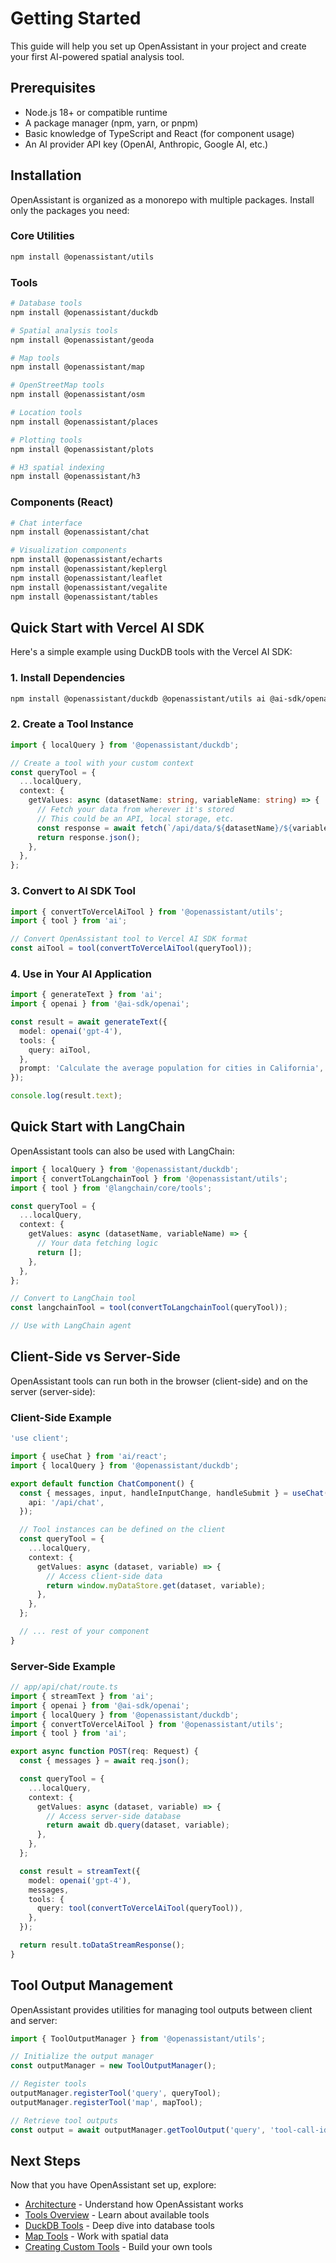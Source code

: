 # Getting Started

This guide will help you set up OpenAssistant in your project and create your first AI-powered spatial analysis tool.

## Prerequisites

- Node.js 18+ or compatible runtime
- A package manager (npm, yarn, or pnpm)
- Basic knowledge of TypeScript and React (for component usage)
- An AI provider API key (OpenAI, Anthropic, Google AI, etc.)

## Installation

OpenAssistant is organized as a monorepo with multiple packages. Install only the packages you need:

### Core Utilities

```bash
npm install @openassistant/utils
```

### Tools

```bash
# Database tools
npm install @openassistant/duckdb

# Spatial analysis tools
npm install @openassistant/geoda

# Map tools
npm install @openassistant/map

# OpenStreetMap tools
npm install @openassistant/osm

# Location tools
npm install @openassistant/places

# Plotting tools
npm install @openassistant/plots

# H3 spatial indexing
npm install @openassistant/h3
```

### Components (React)

```bash
# Chat interface
npm install @openassistant/chat

# Visualization components
npm install @openassistant/echarts
npm install @openassistant/keplergl
npm install @openassistant/leaflet
npm install @openassistant/vegalite
npm install @openassistant/tables
```

## Quick Start with Vercel AI SDK

Here's a simple example using DuckDB tools with the Vercel AI SDK:

### 1. Install Dependencies

```bash
npm install @openassistant/duckdb @openassistant/utils ai @ai-sdk/openai
```

### 2. Create a Tool Instance

```typescript
import { localQuery } from '@openassistant/duckdb';

// Create a tool with your custom context
const queryTool = {
  ...localQuery,
  context: {
    getValues: async (datasetName: string, variableName: string) => {
      // Fetch your data from wherever it's stored
      // This could be an API, local storage, etc.
      const response = await fetch(`/api/data/${datasetName}/${variableName}`);
      return response.json();
    },
  },
};
```

### 3. Convert to AI SDK Tool

```typescript
import { convertToVercelAiTool } from '@openassistant/utils';
import { tool } from 'ai';

// Convert OpenAssistant tool to Vercel AI SDK format
const aiTool = tool(convertToVercelAiTool(queryTool));
```

### 4. Use in Your AI Application

```typescript
import { generateText } from 'ai';
import { openai } from '@ai-sdk/openai';

const result = await generateText({
  model: openai('gpt-4'),
  tools: {
    query: aiTool,
  },
  prompt: 'Calculate the average population for cities in California',
});

console.log(result.text);
```

## Quick Start with LangChain

OpenAssistant tools can also be used with LangChain:

```typescript
import { localQuery } from '@openassistant/duckdb';
import { convertToLangchainTool } from '@openassistant/utils';
import { tool } from '@langchain/core/tools';

const queryTool = {
  ...localQuery,
  context: {
    getValues: async (datasetName, variableName) => {
      // Your data fetching logic
      return [];
    },
  },
};

// Convert to LangChain tool
const langchainTool = tool(convertToLangchainTool(queryTool));

// Use with LangChain agent
```

## Client-Side vs Server-Side

OpenAssistant tools can run both in the browser (client-side) and on the server (server-side):

### Client-Side Example

```typescript
'use client';

import { useChat } from 'ai/react';
import { localQuery } from '@openassistant/duckdb';

export default function ChatComponent() {
  const { messages, input, handleInputChange, handleSubmit } = useChat({
    api: '/api/chat',
  });

  // Tool instances can be defined on the client
  const queryTool = {
    ...localQuery,
    context: {
      getValues: async (dataset, variable) => {
        // Access client-side data
        return window.myDataStore.get(dataset, variable);
      },
    },
  };

  // ... rest of your component
}
```

### Server-Side Example

```typescript
// app/api/chat/route.ts
import { streamText } from 'ai';
import { openai } from '@ai-sdk/openai';
import { localQuery } from '@openassistant/duckdb';
import { convertToVercelAiTool } from '@openassistant/utils';
import { tool } from 'ai';

export async function POST(req: Request) {
  const { messages } = await req.json();

  const queryTool = {
    ...localQuery,
    context: {
      getValues: async (dataset, variable) => {
        // Access server-side database
        return await db.query(dataset, variable);
      },
    },
  };

  const result = streamText({
    model: openai('gpt-4'),
    messages,
    tools: {
      query: tool(convertToVercelAiTool(queryTool)),
    },
  });

  return result.toDataStreamResponse();
}
```

## Tool Output Management

OpenAssistant provides utilities for managing tool outputs between client and server:

```typescript
import { ToolOutputManager } from '@openassistant/utils';

// Initialize the output manager
const outputManager = new ToolOutputManager();

// Register tools
outputManager.registerTool('query', queryTool);
outputManager.registerTool('map', mapTool);

// Retrieve tool outputs
const output = await outputManager.getToolOutput('query', 'tool-call-id');
```

## Next Steps

Now that you have OpenAssistant set up, explore:

- [Architecture](/guide/architecture) - Understand how OpenAssistant works
- [Tools Overview](/guide/tools/) - Learn about available tools
- [DuckDB Tools](/guide/tools/duckdb) - Deep dive into database tools
- [Map Tools](/guide/tools/map) - Work with spatial data
- [Creating Custom Tools](/guide/advanced/custom-tools) - Build your own tools

